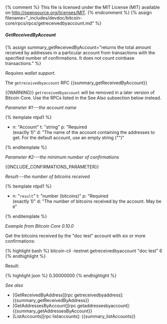 {% comment %}
This file is licensed under the MIT License (MIT) available on
http://opensource.org/licenses/MIT.
{% endcomment %}
{% assign filename="_includes/devdoc/bitcoin-core/rpcs/rpcs/getreceivedbyaccount.md" %}

##### GetReceivedByAccount

{% assign summary_getReceivedByAccount="returns the total amount received by addresses in a particular account from transactions with the specified number of confirmations.  It does not count coinbase transactions." %}

*Requires wallet support.*

The `getreceivedbyaccount` RPC {{summary_getReceivedByAccount}}

{{WARNING}} `getreceivedbyaccount` will be removed in a later version of Bitcoin
Core.  Use the RPCs listed in the See Also subsection below instead.

*Parameter #1---the account name*

{% itemplate ntpd1 %}
- n: "Account"
  t: "string"
  p: "Required<br>(exactly 1)"
  d: "The name of the account containing the addresses to get.  For the default account, use an empty string (\"\")"

{% enditemplate %}

*Parameter #2---the minimum number of confirmations*

{{INCLUDE_CONFIRMATIONS_PARAMETER}}

*Result---the number of bitcoins received*

{% itemplate ntpd1 %}
- n: "`result`"
  t: "number (bitcoins)"
  p: "Required<br>(exactly 1)"
  d: "The number of bitcoins received by the account.  May be `0`"

{% enditemplate %}

*Example from Bitcoin Core 0.10.0*

Get the bitcoins received by the "doc test" account with six or more
confirmations:

{% highlight bash %}
bitcoin-cli -testnet getreceivedbyaccount "doc test" 6
{% endhighlight %}

Result:

{% highlight json %}
0.30000000
{% endhighlight %}

*See also*

* [GetReceivedByAddress][rpc getreceivedbyaddress]: {{summary_getReceivedByAddress}}
* [GetAddressesByAccount][rpc getaddressesbyaccount]: {{summary_getAddressesByAccount}}
* [ListAccounts][rpc listaccounts]: {{summary_listAccounts}}

